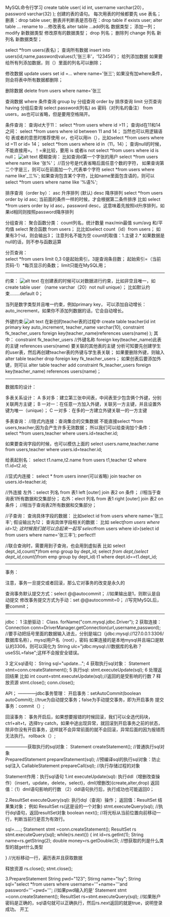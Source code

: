 MySQL命令行学习
create table user(
id int,
username varchar(20），
password varchar(32)
);
创建的表的语句。
每次用表的时候都要先 use 表名；
删表：drop table user;
删表并判断表是否存在：drop table if  exists user;
alter  table ... rename to ...修改表名
alter table ...add列名 数据类型；  添加一列；
               modify  新数据类型  修改原有的数据类型；
               drop 列名；  删除列
               change 列名 新列名 新数据类型；


select *from users(表名)；    查询所有数据
insert into users(id,name,password)values(1,'张三丰’，‘123456’)；  给列添加数据
如果要给所有列添加数据，则（）里面的列名可以删除；

修改数据
update users set id =... where name='张三';   如果没有加where条件，则会将表中所有数据都删除；

删除数据
delete from users where name='张三

查询数据
where 条件查询    group by 分组查询   order by 排序查询  limit 分页查询   having 分组后查询
select password(列名) as 密码（对列名的备注） from users，as也可以省略，但是要用空格隔开。

条件查询：
查询id大于11：  select *from users where id >11；
查询id在11和14之间：  select *from users where id between 11 and 14；    当然也可以用逻辑语句
表或者的意思时推荐使用 or，也可以用in（），比如select *from users where id =11 or id= 14；  select *from users where id in（11，14）；
查询null的时候，不能直接用=。！=来比较，要用 is 或者is not     select *from users where id is null；
![alt text](cfb5f907504e304218c6acb9698e4e49_720.jpg)
模糊查询： 比如查询d第一个字张的用户    select *from users where name like '张%'；  //百分号是代表省略后面任意个数的字符，
如果查询第二个字是三，则可以在前面加一个_代表单个字符   select *from users where name like'_三%';
如果查询包含某个字符，比如name里面包含语的，则可以 select *from users where name like '%语%';

排序查询（order by）：
asc 升序排列 (默认)  desc 降序排列
 select *from users order by id asc;
 当前面的条件一样的时候，才会根据第二条件排序  比如 select *from users order by id asc，password desc，这意味着先按照id升序排列，如果id相同则按照password降序排列

 分组查询：
 聚合函数分类： count列名，统计数量   max/min最值  sum/avg 和/平均值
select 聚合函数 from users；   比比如select count（id）from users； 如果有3个id，则会输出3；  注意列名不能为空
count的取值：1.主键 2.*
如果数据是null的话，则不参与函数运算

分页查询：   
select *from users limit 0,3  0是起始索引，3是查询条目数；
起始索引=（当前页码-1）*每页显示的条数；
limit只能在MySQL用；


-----------------------------------

约束：
![alt text](image.png)
在创建表的时候可以对数据进行约束，比如非空且唯一，如create table user
（name varchar（20）not null unique）；   比如默认约束........default 0；

当列是数字类型并且唯一约束，例如primary key， 可以添加自动增长：auto_increment，如果你不添加列数据的话，它会自动增长。

外键约束:![alt text](image-2.png)
在新创的teacher表的过程中
 create table teacher(id int primary key auto_increment,
                     teacher_name varchar(10),
                     constraint fk_teacher_users foreign key(teacher_name)references users(name)
);
其中：
constraint fk_teacher_users  //外键名称
 foreign key(teacher_name)此表的主键
 references users(name) 要关联的其他表的主键
分析可知要先创建学生的user表，然后再创建teacher表的外键与学生表关联；
如果要删除外键，则输入alter table teacher drop foreign key fk_teacher_users； 
如果创表后要添加外键，则可以 alter table teacher 
add constraint fk_teacher_users 
foreign key(teacher_name)
references users(name)；

----------------------------------
数据库的设计：

多表关系设计：
A      多对多：建立第三张中间表，中间表至少包含俩个外键，分别关联两方主键；
B      一对一：在任意一方加入外键，关联另一方主键，并且设置外键为唯一（unique）；
C      一对多：在多的一方建立外键关联一的一方主键  



多表查询：
//隐式内连接：查询集合的交集数据
不能直接select *from users,teacher;因为会产生许多无效数据；
所以我们可以给查询加个条件：
 select *from users,teacher 
where users.id=teacher.id; 

如果要查询字段的时候，也可以模仿上面的 
select users.name,teacher.name from users,teacher 
where users.id=teacher.id;

给表起别名： 
select t1.name,t2.name from users t1,teacher t2 
where t1.id=t2.id;

//显式内连接：
select * from users
inner(可以省略) join 
teacher 
on 
users.id=teacher.id;

//外连接
左外：select 列名 from 表1 left [outer] join 表2 on 条件；  //相当于查询表1所有数据和交集部分；
右外：elect 列名 from 表1 right [outer] join 表2 on 条件；  //相当于查询表2所有数据和交集部分；



//子查询：
查询具体字段的数据： 比如select id from users where name='张三丰';     假设输出为12；
查询具体字段相关的数据： 比如 select*from users where id>12;            这时候我们就可以合起来一起写 select*from users where id>(select id from users where name='张三丰');   perfect!!

//联合查询时，需要用到子查询，也会用到虚拟表
比如 select dept_id,count(*)from emp group by dept_id;
select *from dept,(select dept_id,count(*)from emp group by dept_id) t1  where dept.id==t1.dept_id;


----------------------------------------
事务：
<!-- 开启事务：begin；
.......
提交事务（如果没有问题）：commit；     //数据提交完后就会持久化提交，所有窗口都会变。
回滚事务：rollback； -->
注意，事务一旦提交或者回滚，那么它对事务的改变是永久的

查询事务默认提交方式：select @@autocommit；  //如果输出是1，则默认是自动提交
修改事务提交方式为手动：set @@autocommit=0；  //写完MySQL后，要commit；


-----------------------------------------
jdbc：
1 注册驱动：
Class. forName("com.mysql.jdbc.Driver");
2 获取连接：
Connection conn=DriverManager.getConnection(url,username,password);   //要手动把括号里面的数据输入进去，分别是端口（jdbc:mysql://127.0.0.1:3306/数据库名称），mysql用户名（root），密码
如果连接的是本地mysql并且端口是默认的3306，则可以简化为 String ulc="jdbc:mysql:///数据库的名称？useSSL=false";这样不会报安全错误。

3 定义sql语句：
String sql="update...";
4 获取执行sql对象：
Statement stmt=conn.createStatement();
5 执行sql:
stmt.executeUpdate(sql);
6 处理返回结果
比如 int count=stmt.executeUpdate(sql);//返回的是受影响的行数
7 释放资源
stmt.close();
conn.close();


API；
————jdbc事务管理：
开启事务：setAutoCommit(boolean autoCommit);  //true为自动提交事务；false为手动提交事务，即为开启事务
提交事务：commit（）;

回滚事务：
事务开启后，如果想要报错的时候回滚，我们可以全选代码块，ctrl+alt+t，选择try catch，如果中途出现异常，就回滚到开启事务之前的状态，除非你没有开启事务，这样就不会异常前面的就不会回滚，异常后面的因为报错而无法执行。
rollback（）;

—————获取执行的sql对象：
Statement createStatement();      //普通执行sql对象  
PreparedStatement prepareStatement(sql);       //预编译sql的执行sql对象：防止sql注入
CallableStatement prepareCall(sql);             //执行存储过程的对象

Statement作用：执行sql语句
1.int executeUpdate(sql):
执行ddl（增删改查操作）（insert，update，delete，select)，dml(增删改)(create,alter,drop)
返回值：（1）dml语句影响的行数 （2）ddl语句执行后，执行成功也可能返回0；

2.ResultSet executeQuery(sql):
执行dql（查询）操作；
返回值：ResultSet 结果集对象；
例如 ResultSet rs(这是设的一个对象) stmt.executeQuery(sql);  //执行dql语句，返回resultSet对象
boolean next();    //将光标从当前位置向前移动一行，判断当前行是否为有效行。

sql=.....;
Statement stmt =conn.createStatement();
ResultSet rs stmt.executeQuery(sql);
while(rs.next())
{
int id=rs.getInt(1);
String name=rs.getString(2);
double money=rs.getDouble(3);      //想获取的列是什么类型的就get什么类型


}     //光标移动一行，遍历表并且获取数据

释放资源
rs.close();
stmt.close();

3.PrepareStatement
String pwd="123";
Stirng name="lsy";
String sql="select *from users where username='''+name+'''and password='''+pwd+''';    //如果pwd输入的是‘
Statement stmt =conn.createStatement();
ResultSet rs=stmt.executeQuery(sql);
//如果账户密码是正确的，sql语句就可以正确执行，然后rs.next返回的就是true，说明登录成功。
开工